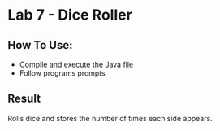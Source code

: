 # Lab 7 - Dice Roller

## How To Use:
- Compile and execute the Java file
- Follow programs prompts

## Result
Rolls dice and stores the number of times each side appears.
